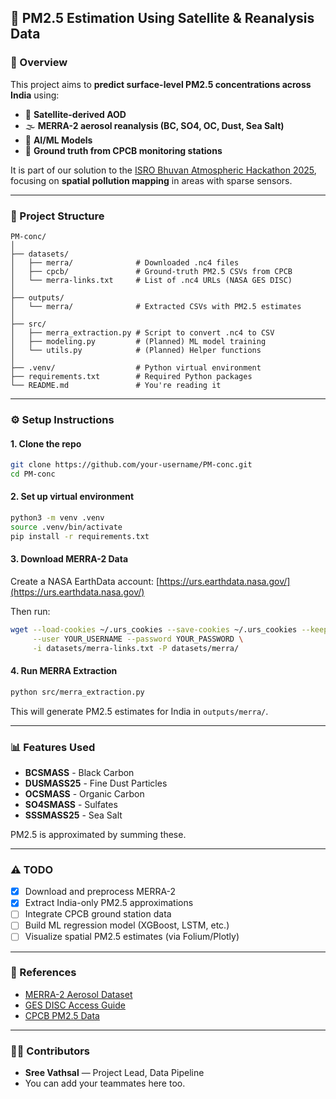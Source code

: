 ## 📌 PM2.5 Estimation Using Satellite & Reanalysis Data

### 🔬 Overview

This project aims to **predict surface-level PM2.5 concentrations across India** using:

- 🚀 **Satellite-derived AOD**
- 🌫️ **MERRA-2 aerosol reanalysis (BC, SO4, OC, Dust, Sea Salt)**
- 🧠 **AI/ML Models**
- 📍 **Ground truth from CPCB monitoring stations**

It is part of our solution to the [ISRO Bhuvan Atmospheric Hackathon 2025](https://bhuvan-app1.nrsc.gov.in/isrohackathon2025/), focusing on **spatial pollution mapping** in areas with sparse sensors.

---

### 📁 Project Structure

```
PM-conc/
│
├── datasets/
│   ├── merra/              # Downloaded .nc4 files
│   ├── cpcb/               # Ground-truth PM2.5 CSVs from CPCB
│   └── merra-links.txt     # List of .nc4 URLs (NASA GES DISC)
│
├── outputs/
│   └── merra/              # Extracted CSVs with PM2.5 estimates
│
├── src/
│   ├── merra_extraction.py # Script to convert .nc4 to CSV
│   ├── modeling.py         # (Planned) ML model training
│   └── utils.py            # (Planned) Helper functions
│
├── .venv/                  # Python virtual environment
├── requirements.txt        # Required Python packages
└── README.md               # You're reading it
```

---

### ⚙️ Setup Instructions

#### 1. Clone the repo

```bash
git clone https://github.com/your-username/PM-conc.git
cd PM-conc
```

#### 2. Set up virtual environment

```bash
python3 -m venv .venv
source .venv/bin/activate
pip install -r requirements.txt
```

#### 3. Download MERRA-2 Data

Create a NASA EarthData account: [https://urs.earthdata.nasa.gov/](https://urs.earthdata.nasa.gov/)

Then run:

```bash
wget --load-cookies ~/.urs_cookies --save-cookies ~/.urs_cookies --keep-session-cookies \
     --user YOUR_USERNAME --password YOUR_PASSWORD \
     -i datasets/merra-links.txt -P datasets/merra/
```

#### 4. Run MERRA Extraction

```bash
python src/merra_extraction.py
```

This will generate PM2.5 estimates for India in `outputs/merra/`.

---

### 📊 Features Used

- **BCSMASS** - Black Carbon
- **DUSMASS25** - Fine Dust Particles
- **OCSMASS** - Organic Carbon
- **SO4SMASS** - Sulfates
- **SSSMASS25** - Sea Salt

PM2.5 is approximated by summing these.

---

### ⚠️ TODO

- [x] Download and preprocess MERRA-2
- [x] Extract India-only PM2.5 approximations
- [ ] Integrate CPCB ground station data
- [ ] Build ML regression model (XGBoost, LSTM, etc.)
- [ ] Visualize spatial PM2.5 estimates (via Folium/Plotly)

---

### 📌 References

- [MERRA-2 Aerosol Dataset](https://gmao.gsfc.nasa.gov/reanalysis/MERRA-2/)
- [GES DISC Access Guide](https://disc.gsfc.nasa.gov/)
- [CPCB PM2.5 Data](https://app.cpcbccr.com/ccr/#/caaqm-dashboard/all-caaqm-data)

---

### 🙆‍♂️ Contributors

- **Sree Vathsal** — Project Lead, Data Pipeline
- You can add your teammates here too.
